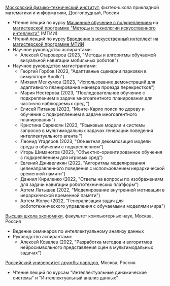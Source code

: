 <a href='https://mipt.ru/english/'>Московский физико-технический институт</a>, физтех-школа прикладной математики и информатики, Долгопрудный, Россия
* Чтение лекций по курсу <a href='http://rairi.ru/wiki/index.php/Машинное_обучение_с_подкреплением'>Машинное обучение с подкреплением</a> на <a href='http://rairi.ru/wiki/index.php/Магистерская_программа_МТИИ'>магистерской программе "Методы и технологии искусственного интеллекта"</a> (МТИИ)
* Чтений лекций по курсу <a href='http://rairi.ru/wiki/index.php/Введение_в_методы_искусственного_интеллекта'>Ввведение в искусственный интеллект</a> на <a href='http://rairi.ru/wiki/index.php/Магистерская_программа_МТИИ'>магистерской программе МТИИ</a>
* Научное руководство аспирантами:
  - Алексей Староверов (2023, "Методы и алгоритмы обучаемой визуальной навигации мобильных роботов")
* Научное руководство магистрантами:
  - Георгий Горбов (2023, "Адаптивные сценарии парковки в симуляторе Apollo")
  - Михаил Мелкумов (2023, "Использование демонстраций для адаптивного планирования маневра проезда перекрестков")
  - Мария Нестерова (2023, "Последовательное обучение с подкреплением в задаче многоагентного планирования для частично наблюдаемых сред ")
  - Елисей Питанов (2023, "Монте-Карло поиск по дереву и обучение с подкреплением в задаче многоагентного планирования")
  - Кристина Саркисян (2023, "Языковые модели и системы запросов в мультимодальных задачах генерации поведения интеллектуального агента ")
  - Леонид Угадяров (2023, "Объектная декомпозиция модели среды в обучении с подкреплением")
  - Игорь Шиманогов (2023, "Объектно-ориентированное обучения с подкреплением для игровых сред")
  - Евгений Дживеликян (2022, "Алгоритмы моделирования целенаправленного поведения с использованием иерархической временной памяти")
  - Даниил Кириленко (2022, "Ответы на вопросы по изображениям для задачи навигации робототехнических платформ")
  - Артем Латышев (2022, "Моделирование внутренней мотивации в иерархической временной памяти")
  - Артем Жолус (2022, "Генерализация задач для робототехнического управления с обучаемыми моделями мира")

<a href='https://www.hse.ru/en/'>Высшая школа экономики</a>, факультет компьютерных наук, Москва, Россия
* Ведение семинаров по интеллектуальному анализу данных
* Руководство аспирантами:
  - Алексей Ковалев (2022, "Разработка методов и алгоритмов нейросимвольного представления сцен в мультимодальных задачах")

<a href='https://eng.rudn.ru/?ysclid=lltio4bjo1767975563'>Российский университет дружбы народов</a>, Москва, Россия
* Чтение лекций по курсам "Интеллектуальные динамические системы" и "Интеллектуальный анализ данных"
